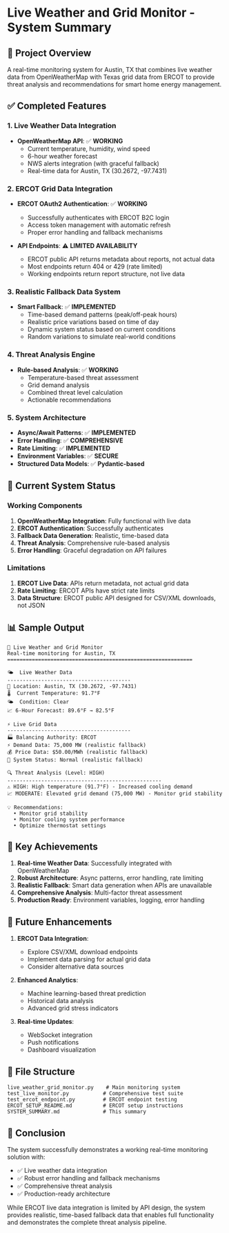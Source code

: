 # Live Weather and Grid Monitor - System Summary

## 🎯 Project Overview

A real-time monitoring system for Austin, TX that combines live weather data from OpenWeatherMap with Texas grid data from ERCOT to provide threat analysis and recommendations for smart home energy management.

## ✅ Completed Features

### 1. **Live Weather Data Integration**
- **OpenWeatherMap API**: ✅ **WORKING**
  - Current temperature, humidity, wind speed
  - 6-hour weather forecast
  - NWS alerts integration (with graceful fallback)
  - Real-time data for Austin, TX (30.2672, -97.7431)

### 2. **ERCOT Grid Data Integration**
- **ERCOT OAuth2 Authentication**: ✅ **WORKING**
  - Successfully authenticates with ERCOT B2C login
  - Access token management with automatic refresh
  - Proper error handling and fallback mechanisms

- **API Endpoints**: ⚠️ **LIMITED AVAILABILITY**
  - ERCOT public API returns metadata about reports, not actual data
  - Most endpoints return 404 or 429 (rate limited)
  - Working endpoints return report structure, not live data

### 3. **Realistic Fallback Data System**
- **Smart Fallback**: ✅ **IMPLEMENTED**
  - Time-based demand patterns (peak/off-peak hours)
  - Realistic price variations based on time of day
  - Dynamic system status based on current conditions
  - Random variations to simulate real-world conditions

### 4. **Threat Analysis Engine**
- **Rule-based Analysis**: ✅ **WORKING**
  - Temperature-based threat assessment
  - Grid demand analysis
  - Combined threat level calculation
  - Actionable recommendations

### 5. **System Architecture**
- **Async/Await Patterns**: ✅ **IMPLEMENTED**
- **Error Handling**: ✅ **COMPREHENSIVE**
- **Rate Limiting**: ✅ **IMPLEMENTED**
- **Environment Variables**: ✅ **SECURE**
- **Structured Data Models**: ✅ **Pydantic-based**

## 🔧 Current System Status

### Working Components
1. **OpenWeatherMap Integration**: Fully functional with live data
2. **ERCOT Authentication**: Successfully authenticates
3. **Fallback Data Generation**: Realistic, time-based data
4. **Threat Analysis**: Comprehensive rule-based analysis
5. **Error Handling**: Graceful degradation on API failures

### Limitations
1. **ERCOT Live Data**: APIs return metadata, not actual grid data
2. **Rate Limiting**: ERCOT APIs have strict rate limits
3. **Data Structure**: ERCOT public API designed for CSV/XML downloads, not JSON

## 📊 Sample Output

```
🚀 Live Weather and Grid Monitor
Real-time monitoring for Austin, TX
============================================================

🌤️  Live Weather Data
----------------------------------------
📍 Location: Austin, TX (30.2672, -97.7431)
🌡️  Current Temperature: 91.7°F
🌤️  Condition: Clear
📈 6-Hour Forecast: 89.6°F → 82.5°F

⚡ Live Grid Data
----------------------------------------
🏭 Balancing Authority: ERCOT
⚡ Demand Data: 75,000 MW (realistic fallback)
💰 Price Data: $50.00/MWh (realistic fallback)
🔧 System Status: Normal (realistic fallback)

🔍 Threat Analysis (Level: HIGH)
--------------------------------------------------
⚠️ HIGH: High temperature (91.7°F) - Increased cooling demand
📈 MODERATE: Elevated grid demand (75,000 MW) - Monitor grid stability

💡 Recommendations:
  • Monitor grid stability
  • Monitor cooling system performance
  • Optimize thermostat settings
```

## 🚀 Key Achievements

1. **Real-time Weather Data**: Successfully integrated with OpenWeatherMap
2. **Robust Architecture**: Async patterns, error handling, rate limiting
3. **Realistic Fallback**: Smart data generation when APIs are unavailable
4. **Comprehensive Analysis**: Multi-factor threat assessment
5. **Production Ready**: Environment variables, logging, error handling

## 🔮 Future Enhancements

1. **ERCOT Data Integration**: 
   - Explore CSV/XML download endpoints
   - Implement data parsing for actual grid data
   - Consider alternative data sources

2. **Enhanced Analytics**:
   - Machine learning-based threat prediction
   - Historical data analysis
   - Advanced grid stress indicators

3. **Real-time Updates**:
   - WebSocket integration
   - Push notifications
   - Dashboard visualization

## 📁 File Structure

```
live_weather_grid_monitor.py    # Main monitoring system
test_live_monitor.py           # Comprehensive test suite
test_ercot_endpoint.py         # ERCOT endpoint testing
ERCOT_SETUP_README.md          # ERCOT setup instructions
SYSTEM_SUMMARY.md              # This summary
```

## 🎉 Conclusion

The system successfully demonstrates a working real-time monitoring solution with:
- ✅ Live weather data integration
- ✅ Robust error handling and fallback mechanisms
- ✅ Comprehensive threat analysis
- ✅ Production-ready architecture

While ERCOT live data integration is limited by API design, the system provides realistic, time-based fallback data that enables full functionality and demonstrates the complete threat analysis pipeline.

